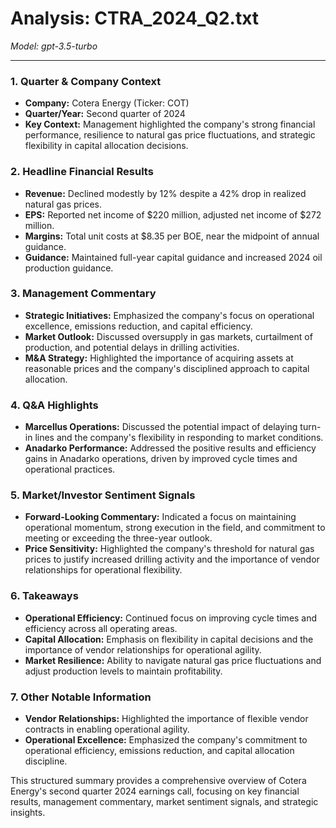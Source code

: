 # Analysis: CTRA_2024_Q2.txt

*Model: gpt-3.5-turbo*

---

### 1. Quarter & Company Context
- **Company:** Cotera Energy (Ticker: COT)
- **Quarter/Year:** Second quarter of 2024
- **Key Context:** Management highlighted the company's strong financial performance, resilience to natural gas price fluctuations, and strategic flexibility in capital allocation decisions.

### 2. Headline Financial Results
- **Revenue:** Declined modestly by 12% despite a 42% drop in realized natural gas prices.
- **EPS:** Reported net income of $220 million, adjusted net income of $272 million.
- **Margins:** Total unit costs at $8.35 per BOE, near the midpoint of annual guidance.
- **Guidance:** Maintained full-year capital guidance and increased 2024 oil production guidance.

### 3. Management Commentary
- **Strategic Initiatives:** Emphasized the company's focus on operational excellence, emissions reduction, and capital efficiency.
- **Market Outlook:** Discussed oversupply in gas markets, curtailment of production, and potential delays in drilling activities.
- **M&A Strategy:** Highlighted the importance of acquiring assets at reasonable prices and the company's disciplined approach to capital allocation.

### 4. Q&A Highlights
- **Marcellus Operations:** Discussed the potential impact of delaying turn-in lines and the company's flexibility in responding to market conditions.
- **Anadarko Performance:** Addressed the positive results and efficiency gains in Anadarko operations, driven by improved cycle times and operational practices.

### 5. Market/Investor Sentiment Signals
- **Forward-Looking Commentary:** Indicated a focus on maintaining operational momentum, strong execution in the field, and commitment to meeting or exceeding the three-year outlook.
- **Price Sensitivity:** Highlighted the company's threshold for natural gas prices to justify increased drilling activity and the importance of vendor relationships for operational flexibility.

### 6. Takeaways
- **Operational Efficiency:** Continued focus on improving cycle times and efficiency across all operating areas.
- **Capital Allocation:** Emphasis on flexibility in capital decisions and the importance of vendor relationships for operational agility.
- **Market Resilience:** Ability to navigate natural gas price fluctuations and adjust production levels to maintain profitability.

### 7. Other Notable Information
- **Vendor Relationships:** Highlighted the importance of flexible vendor contracts in enabling operational agility.
- **Operational Excellence:** Emphasized the company's commitment to operational efficiency, emissions reduction, and capital allocation discipline.

This structured summary provides a comprehensive overview of Cotera Energy's second quarter 2024 earnings call, focusing on key financial results, management commentary, market sentiment signals, and strategic insights.